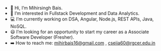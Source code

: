 - 👋 Hi, I’m Mihirsingh Bais.
- 👀 I’m interested in Fullstack Development and Data Analytics.
- 💻 I’m currently working on DSA, Angular, Node.js, REST APIs, Java, NoSQL.
- 😃 I’m looking for an opportunity to start my career as a Associate Software Developer (Fresher).
- ➡️ How to reach me: mihirbais16@gmail.com , cseiia60@rgcer.edu.in

<!---
mihirsingh1001/mihirsingh1001 is a ✨ special ✨ repository because its `README.md` (this file) appears on your GitHub profile.
You can click the Preview link to take a look at your cha
